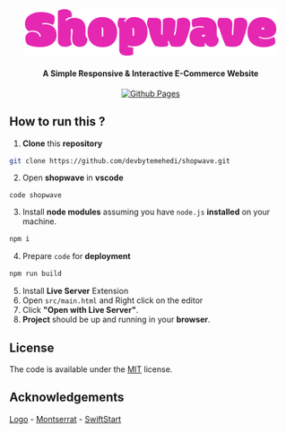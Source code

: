 <div align="center"><a href="https://github.com/devbytemehedi/shopwave.git"><img src="./src/assets/logo/logo.png" width="450px"></a>
 <h4><strong>A Simple Responsive & Interactive E-Commerce Website </strong></h4>
<a href="https://dub.sh/shopwave"><img src="https://img.shields.io/badge/github%20pages-121013?style=for-the-badge&logo=github&logoColor=white" alt="Github Pages"></a></div>

## How to run this ?

1. **Clone** this **repository**

```bash
git clone https://github.com/devbytemehedi/shopwave.git
```

2. Open **shopwave** in **vscode**

```pwsh
code shopwave
```

3. Install **node modules** assuming you have `node.js` **installed** on your machine.

```bash
npm i
```

4. Prepare `code` for **deployment**

```bash
npm run build
```

5. Install **Live Server** Extension
6. Open `src/main.html` and Right click on the editor
7. Click **"Open with Live Server"**.
8. **Project** should be up and running in your **browser**.



## License

The code is available under the [MIT](./LICENSE) license.

## Acknowledgements

 [Logo](https://logo.com/) - [Montserrat](https://fonts.google.com/specimen/Montserrat) - [SwiftStart](https://github.com/devbytemehedi/swiftstart)

